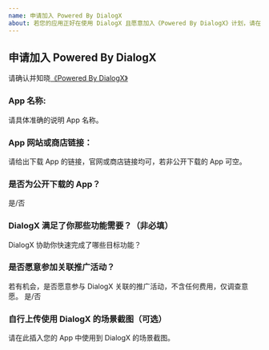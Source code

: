 ```yaml
---
name: 申请加入 Powered By DialogX
about: 若您的应用正好在使用 DialogX 且愿意加入《Powered By DialogX》计划，请在此提交申请。
---
```


## 申请加入 Powered By DialogX

请确认并知晓[《Powered By DialogX》](https://github.com/kongzue/DialogX/wiki/%E2%9D%A4%EF%B8%8FPowered-By-DialogX)

### App 名称:
请具体准确的说明 App 名称。

### App 网站或商店链接：
请给出下载 App 的链接，官网或商店链接均可，若非公开下载的 App 可空。

### 是否为公开下载的 App？
是/否

### DialogX 满足了你那些功能需要？（非必填）
DialogX 协助你快速完成了哪些目标功能？

### 是否愿意参加关联推广活动？
若有机会，是否愿意参与 DialogX 关联的推广活动，不含任何费用，仅调查意愿。
是/否

### 自行上传使用 DialogX 的场景截图（可选）
请在此插入您的 App 中使用到 DialogX 的场景截图。